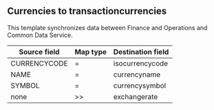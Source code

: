 ## Currencies to transactioncurrencies

This template synchronizes data between Finance and Operations and Common Data Service.

Source field | Map type | Destination field
---|---|---
CURRENCYCODE | = | isocurrencycode
NAME | = | currencyname
SYMBOL | = | currencysymbol
none | >> | exchangerate
